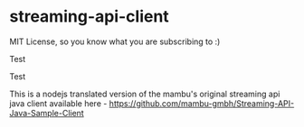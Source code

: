 # streaming-api-client

MIT License, so you know what you are subscribing to :) 

Test

Test

This is a nodejs translated version of the mambu's original streaming api java client available here - https://github.com/mambu-gmbh/Streaming-API-Java-Sample-Client 
